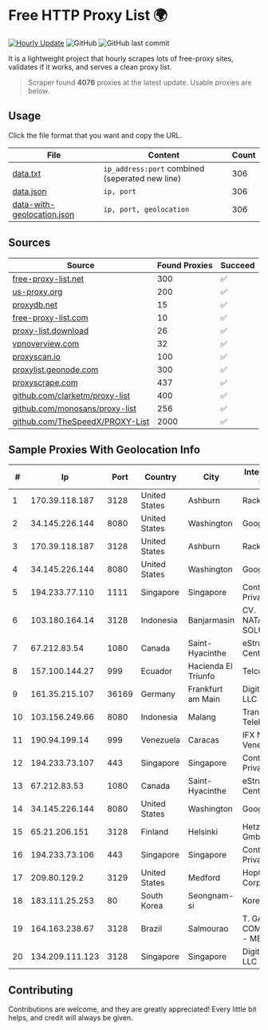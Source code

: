 
# Free HTTP Proxy List 🌍

[![Hourly Update](https://github.com/mertguvencli/http-proxy-list/actions/workflows/main.yml/badge.svg?branch=main)](https://github.com/mertguvencli/http-proxy-list/actions/workflows/main.yml)
![GitHub](https://img.shields.io/github/license/mertguvencli/http-proxy-list)
![GitHub last commit](https://img.shields.io/github/last-commit/mertguvencli/http-proxy-list)

It is a lightweight project that hourly scrapes lots of free-proxy sites, validates if it works, and serves a clean proxy list.


> Scraper found **4076** proxies at the latest update. Usable proxies are below.

## Usage

Click the file format that you want and copy the URL.


|File|Content|Count|
|----|-------|-----|
|[data.txt](https://raw.githubusercontent.com/mertguvencli/http-proxy-list/main/proxy-list/data.txt)|`ip_address:port` combined (seperated new line)|306|
|[data.json](https://raw.githubusercontent.com/mertguvencli/http-proxy-list/main/proxy-list/data.json)|`ip, port`|306|
|[data-with-geolocation.json](https://raw.githubusercontent.com/mertguvencli/http-proxy-list/main/proxy-list/data-with-geolocation.json)|`ip, port, geolocation`|306|

## Sources

|Source|Found Proxies|Succeed|
|------|-------------|-------|
|[free-proxy-list.net](https://free-proxy-list.net)|300|✅|
|[us-proxy.org](https://www.us-proxy.org)|200|✅|
|[proxydb.net](http://proxydb.net)|15|✅|
|[free-proxy-list.com](https://free-proxy-list.com/?page=&port=&type%5B%5D=http&type%5B%5D=https&up_time=0&search=Search)|10|✅|
|[proxy-list.download](https://www.proxy-list.download/HTTP)|26|✅|
|[vpnoverview.com](https://vpnoverview.com/privacy/anonymous-browsing/free-proxy-servers)|32|✅|
|[proxyscan.io](https://www.proxyscan.io)|100|✅|
|[proxylist.geonode.com](https://proxylist.geonode.com/api/proxy-list?limit=300&page=1&sort_by=lastChecked&sort_type=desc&protocols=http,https)|300|✅|
|[proxyscrape.com](https://api.proxyscrape.com/v2/?request=displayproxies&protocol=http&timeout=10000&country=all&ssl=all&anonymity=all)|437|✅|
|[github.com/clarketm/proxy-list](https://raw.githubusercontent.com/clarketm/proxy-list/master/proxy-list-raw.txt)|400|✅|
|[github.com/monosans/proxy-list](https://raw.githubusercontent.com/monosans/proxy-list/main/proxies/http.txt)|256|✅|
|[github.com/TheSpeedX/PROXY-List](https://raw.githubusercontent.com/TheSpeedX/PROXY-List/master/http.txt)|2000|✅|


## Sample Proxies With Geolocation Info

|#|Ip|Port|Country|City|Internet Service Provider|
|-|--|----|-------|----|-------------------------|
|1|170.39.118.187|3128|United States|Ashburn|Rackdog, LLC|
|2|34.145.226.144|8080|United States|Washington|Google LLC|
|3|170.39.118.187|3128|United States|Ashburn|Rackdog, LLC|
|4|34.145.226.144|8080|United States|Washington|Google LLC|
|5|194.233.77.110|1111|Singapore|Singapore|Contabo Asia Private Limited|
|6|103.180.164.14|3128|Indonesia|Banjarmasin|CV. NATANETWORK SOLUTION|
|7|67.212.83.54|1080|Canada|Saint-Hyacinthe|eStruxture Data Centers Inc.|
|8|157.100.144.27|999|Ecuador|Hacienda El Triunfo|Telconet S.A|
|9|161.35.215.107|36169|Germany|Frankfurt am Main|DigitalOcean, LLC|
|10|103.156.249.66|8080|Indonesia|Malang|Trans Media Telekomunikasi|
|11|190.94.199.14|999|Venezuela|Caracas|IFX Networks Venezuela C.A.|
|12|194.233.73.107|443|Singapore|Singapore|Contabo Asia Private Limited|
|13|67.212.83.53|1080|Canada|Saint-Hyacinthe|eStruxture Data Centers Inc.|
|14|34.145.226.144|8080|United States|Washington|Google LLC|
|15|65.21.206.151|3128|Finland|Helsinki|Hetzner Online GmbH|
|16|194.233.73.106|443|Singapore|Singapore|Contabo Asia Private Limited|
|17|209.80.129.2|3129|United States|Medford|HopOne Internet Corporation|
|18|183.111.25.253|80|South Korea|Seongnam-si|Korea Telecom|
|19|164.163.238.67|3128|Brazil|Salmourao|T. GARCIA COMUNICAÔÔES - ME|
|20|134.209.111.123|3128|Singapore|Singapore|DigitalOcean, LLC|



## Contributing

Contributions are welcome, and they are greatly appreciated! Every
little bit helps, and credit will always be given.

